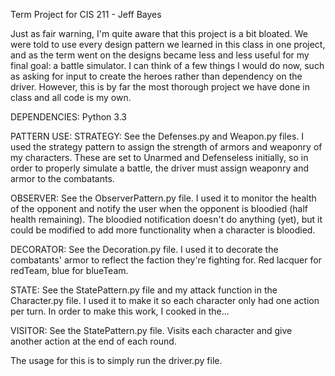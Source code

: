 Term Project for CIS 211 - Jeff Bayes


Just as fair warning, I'm quite aware that this project is a bit bloated. We were told to use every design pattern
we learned in this class in one project, and as the term went on the designs became less and less useful for my
final goal: a battle simulator. I can think of a few things I would do now, such as asking for input to create the 
heroes rather than dependency on the driver. However, this is by far the most thorough project we have done in
class and all code is my own.



DEPENDENCIES:
Python 3.3



PATTERN USE:
STRATEGY: See the Defenses.py and Weapon.py files. I used the strategy pattern to assign the strength of armors and weaponry of my characters.
            These are set to Unarmed and Defenseless initially, so in order to properly simulate a battle, the driver must assign weaponry and armor to the combatants.
            
OBSERVER: See the ObserverPattern.py file. I used it to monitor the health of the opponent and notify the user when the opponent is bloodied (half health remaining).
            The bloodied notification doesn't do anything (yet), but it could be modified to add more functionality when a character is bloodied.
            
DECORATOR: See the Decoration.py file. I used it to decorate the combatants' armor to reflect the faction they're fighting for. Red lacquer for redTeam, blue for blueTeam.

STATE: See the StatePattern.py file and my attack function in the Character.py file. I used it to make it so each character only had one action per turn. In order to make this work, I cooked in the...

VISITOR: See the StatePattern.py file. Visits each character and give another action at the end of each round.


The usage for this is to simply run the driver.py file.

